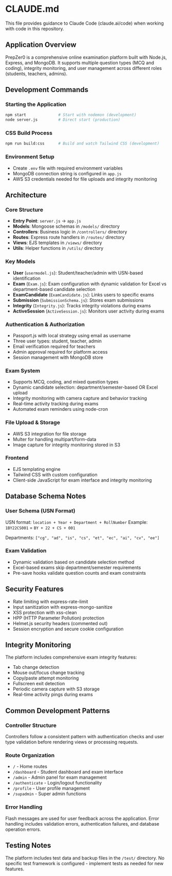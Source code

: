 # CLAUDE.md

This file provides guidance to Claude Code (claude.ai/code) when working with code in this repository.

## Application Overview

PrepZer0 is a comprehensive online examination platform built with Node.js, Express, and MongoDB. It supports multiple question types (MCQ and coding), integrity monitoring, and user management across different roles (students, teachers, admins).

## Development Commands

### Starting the Application
```bash
npm start              # Start with nodemon (development)
node server.js         # Direct start (production)
```

### CSS Build Process
```bash
npm run build:css      # Build and watch Tailwind CSS (development)
```

### Environment Setup
- Create `.env` file with required environment variables
- MongoDB connection string is configured in `app.js`
- AWS S3 credentials needed for file uploads and integrity monitoring

## Architecture

### Core Structure
- **Entry Point**: `server.js` → `app.js`
- **Models**: Mongoose schemas in `/models/` directory
- **Controllers**: Business logic in `/controllers/` directory
- **Routes**: Express route handlers in `/routes/` directory
- **Views**: EJS templates in `/views/` directory
- **Utils**: Helper functions in `/utils/` directory

### Key Models
- **User** (`usermodel.js`): Student/teacher/admin with USN-based identification
- **Exam** (`Exam.js`): Exam configuration with dynamic validation for Excel vs department-based candidate selection
- **ExamCandidate** (`ExamCandidate.js`): Links users to specific exams
- **Submission** (`SubmissionSchema.js`): Stores exam submissions
- **Integrity** (`Integrity.js`): Tracks integrity violations during exams
- **ActiveSession** (`ActiveSession.js`): Monitors user activity during exams

### Authentication & Authorization
- Passport.js with local strategy using email as username
- Three user types: student, teacher, admin
- Email verification required for teachers
- Admin approval required for platform access
- Session management with MongoDB store

### Exam System
- Supports MCQ, coding, and mixed question types
- Dynamic candidate selection: department/semester-based OR Excel upload
- Integrity monitoring with camera capture and behavior tracking
- Real-time activity tracking during exams
- Automated exam reminders using node-cron

### File Upload & Storage
- AWS S3 integration for file storage
- Multer for handling multipart/form-data
- Image capture for integrity monitoring stored in S3

### Frontend
- EJS templating engine
- Tailwind CSS with custom configuration
- Client-side JavaScript for exam interface and integrity monitoring

## Database Schema Notes

### User Schema (USN Format)
USN format: `location + Year + Department + RollNumber`
Example: `1BY22CS001` = `BY + 22 + CS + 001`

Departments: `["cg", "ad", "is", "cs", "et", "ec", "ai", "cv", "ee"]`

### Exam Validation
- Dynamic validation based on candidate selection method
- Excel-based exams skip department/semester requirements
- Pre-save hooks validate question counts and exam constraints

## Security Features

- Rate limiting with express-rate-limit
- Input sanitization with express-mongo-sanitize
- XSS protection with xss-clean
- HPP (HTTP Parameter Pollution) protection
- Helmet.js security headers (commented out)
- Session encryption and secure cookie configuration

## Integrity Monitoring

The platform includes comprehensive exam integrity features:
- Tab change detection
- Mouse out/focus change tracking
- Copy/paste attempt monitoring
- Fullscreen exit detection
- Periodic camera capture with S3 storage
- Real-time activity pings during exams

## Common Development Patterns



### Controller Structure
Controllers follow a consistent pattern with authentication checks and user type validation before rendering views or processing requests.

### Route Organization
- `/` - Home routes
- `/dashboard` - Student dashboard and exam interface
- `/admin` - Admin panel for exam management
- `/authenticate` - Login/logout functionality
- `/profile` - User profile management
- `/supadmin` - Super admin functions

### Error Handling
Flash messages are used for user feedback across the application. Error handling includes validation errors, authentication failures, and database operation errors.

## Testing Notes

The platform includes test data and backup files in the `/test/` directory. No specific test framework is configured - implement tests as needed for new features.